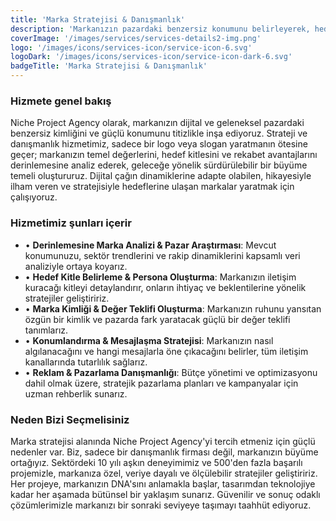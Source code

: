 ```yaml
---
title: 'Marka Stratejisi & Danışmanlık'
description: 'Markanızın pazardaki benzersiz konumunu belirleyerek, hedef kitlenizle güçlü bir bağ kurmasını sağlayacak temel stratejileri ve kimliği inşa ediyoruz.'
coverImage: '/images/services/services-details2-img.png'
logo: '/images/icons/services-icon/service-icon-6.svg'
logoDark: '/images/icons/services-icon/service-icon-dark-6.svg'
badgeTitle: 'Marka Stratejisi & Danışmanlık'
---
```


### Hizmete genel bakış

Niche Project Agency olarak, markanızın dijital ve geleneksel pazardaki benzersiz kimliğini ve güçlü konumunu titizlikle inşa ediyoruz. Strateji ve danışmanlık hizmetimiz, sadece bir logo veya slogan yaratmanın ötesine geçer; markanızın temel değerlerini, hedef kitlesini ve rekabet avantajlarını derinlemesine analiz ederek, geleceğe yönelik sürdürülebilir bir büyüme temeli oluştururuz. Dijital çağın dinamiklerine adapte olabilen, hikayesiyle ilham veren ve stratejisiyle hedeflerine ulaşan markalar yaratmak için çalışıyoruz.

### Hizmetimiz şunları içerir

- • **Derinlemesine Marka Analizi & Pazar Araştırması**: Mevcut konumunuzu, sektör trendlerini ve rakip dinamiklerini kapsamlı veri analiziyle ortaya koyarız.
- • **Hedef Kitle Belirleme & Persona Oluşturma**: Markanızın iletişim kuracağı kitleyi detaylandırır, onların ihtiyaç ve beklentilerine yönelik stratejiler geliştiririz.
- • **Marka Kimliği & Değer Teklifi Oluşturma**: Markanızın ruhunu yansıtan özgün bir kimlik ve pazarda fark yaratacak güçlü bir değer teklifi tanımlarız.
- • **Konumlandırma & Mesajlaşma Stratejisi**: Markanızın nasıl algılanacağını ve hangi mesajlarla öne çıkacağını belirler, tüm iletişim kanallarında tutarlılık sağlarız.
- • **Reklam & Pazarlama Danışmanlığı**: Bütçe yönetimi ve optimizasyonu dahil olmak üzere, stratejik pazarlama planları ve kampanyalar için uzman rehberlik sunarız.

### Neden Bizi Seçmelisiniz

Marka stratejisi alanında Niche Project Agency'yi tercih etmeniz için güçlü nedenler var. Biz, sadece bir danışmanlık firması değil, markanızın büyüme ortağıyız. Sektördeki 10 yılı aşkın deneyimimiz ve 500'den fazla başarılı projemizle, markanıza özel, veriye dayalı ve ölçülebilir stratejiler geliştiririz. Her projeye, markanızın DNA'sını anlamakla başlar, tasarımdan teknolojiye kadar her aşamada bütünsel bir yaklaşım sunarız. Güvenilir ve sonuç odaklı çözümlerimizle markanızı bir sonraki seviyeye taşımayı taahhüt ediyoruz.